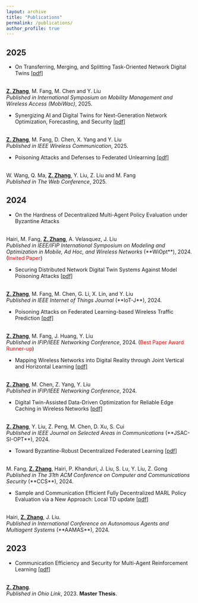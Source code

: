 ```yaml
---
layout: archive
title: "Publications"
permalink: /publications/
author_profile: true
---
```


## 2025

* On Transferring, Merging, and Splitting Task-Oriented Network Digital Twins
[[pdf]]()
<br>
<u><b>Z. Zhang</b></u>, M. Fang, M. Chen and Y. Liu <br>
<i>Published in International Symposium on Mobility Management and Wireless Access (MobiWac)</i>, 2025.

* Synergizing AI and Digital Twins for Next-Generation Network Optimization, Forecasting, and Security
[[pdf]]()
<br>
<u><b>Z. Zhang</b></u>, M. Fang, D. Chen, X. Yang and Y. Liu <br>
<i>Published in IEEE Wireless Communication</i>, 2025.

* Poisoning Attacks and Defenses to Federated Unlearning
[[pdf]]()
<br>
W. Wang, Q. Ma, <u><b>Z. Zhang</b></u>, Y. Liu, Z. Liu and M. Fang <br>
<i>Published in The Web Conference</i>, 2025.


## 2024

* On the Hardness of Decentralized Multi-Agent Policy Evaluation under Byzantine Attacks
<br>
Hairi, M. Fang, <u><b>Z. Zhang</b></u>, A. Velasquez, J. Liu <br>
<i>Published in IEEE/IFIP International Symposium on Modeling and Optimization in Mobile, Ad Hoc, and Wireless Networks</i> (**WiOpt**), 2024. (<font color="red">Invited Paper</font>)

* Securing Distributed Network Digital Twin Systems Against Model Poisoning Attacks
[[pdf]](https://arxiv.org/pdf/2407.01917)
<br>
<u><b>Z. Zhang</b></u>, M. Fang, M. Chen, G. Li, X. Lin, and Y. Liu <br>
<i>Published in IEEE Internet of Things Journal </i> (**IoT-J**), 2024.

* Poisoning Attacks on Federated Learning-based Wireless Traffic Prediction
[[pdf]](https://arxiv.org/pdf/2404.14389)
<br>
<u><b>Z. Zhang</b></u>, M. Fang, J. Huang, Y. Liu <br>
<i>Published in IFIP/IEEE Networking Conference</i>, 2024. (<font color="red">Best Paper Award Runner-up</font>)

* Mapping Wireless Networks into Digital Reality through Joint Vertical and Horizontal Learning
[[pdf]](https://arxiv.org/pdf/2404.14497)
<br>
<u><b>Z. Zhang</b></u>, M. Chen, Z. Yang, Y. Liu <br>
<i>Published in IFIP/IEEE Networking Conference</i>, 2024. 

* Digital Twin-Assisted Data-Driven Optimization for Reliable Edge Caching in Wireless Networks
[[pdf]](https://arxiv.org/pdf/2407.00286)
<br>
<u><b>Z. Zhang</b></u>, Y. Liu, Z. Peng, M. Chen, D. Xu, S. Cui <br>
<i>Published in IEEE Journal on Selected Areas in Communications </i> (**JSAC-SI-OPT**), 2024.

* Toward Byzantine-Robust Decentralized Federated Learning
[[pdf]](https://arxiv.org/pdf/2406.10416)
<br>
M. Fang, <u><b>Z. Zhang</b></u>, Hairi, P. Khanduri, J. Liu, S. Lu, Y. Liu, Z. Gong <br>
<i>Published in The 31th ACM Conference on Computer and Communications Security </i> (**CCS**), 2024.

* Sample and Communication Efficient Fully Decentralized MARL Policy Evaluation via a New Approach: Local TD update 
[[pdf]](https://arxiv.org/pdf/2403.15935)
<br>
Hairi, <u><b>Z. Zhang</b></u>, J. Liu. <br>
<i>Published in International Conference on Autonomous Agents and Multiagent Systems </i> (**AAMAS**), 2024.

## 2023

* Communication Efficiency and Security for Multi-Agent Reinforcement Learning
[[pdf]](https://etd.ohiolink.edu/acprod/odb_etd/ws/send_file/send?accession=osu1681483595435088&disposition=inline)
<br>
<u><b>Z. Zhang</b></u>. <br>
<i>Published in Ohio Link</i>, 2023. <b>Master Thesis</b>.

